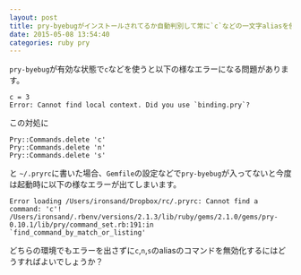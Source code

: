 ```yaml
---
layout: post
title: pry-byebugがインストールされてるか自動判別して常に`c`などの一文字aliasを使わない方法
date: 2015-05-08 13:54:40
categories: ruby pry
---
```

<p><code>pry-byebug</code>が有効な状態で<code>c</code>などを使うと以下の様なエラーになる問題があります。</p>

<pre><code>c = 3
Error: Cannot find local context. Did you use `binding.pry`?
</code></pre>

<p>この対処に</p>

<pre><code>Pry::Commands.delete 'c'
Pry::Commands.delete 'n'
Pry::Commands.delete 's'
</code></pre>

<p>と <code>~/.pryrc</code>に書いた場合、<code>Gemfile</code>の設定などで<code>pry-byebug</code>が入ってないと今度は起動時に以下の様なエラーが出てしまいます。</p>

<pre><code>Error loading /Users/ironsand/Dropbox/rc/.pryrc: Cannot find a command: 'c'!
/Users/ironsand/.rbenv/versions/2.1.3/lib/ruby/gems/2.1.0/gems/pry-0.10.1/lib/pry/command_set.rb:191:in `find_command_by_match_or_listing'
</code></pre>

<p>どちらの環境でもエラーを出さずに<code>c</code>,<code>n</code>,<code>s</code>のaliasのコマンドを無効化するにはどうすればよいでしょうか？</p>
